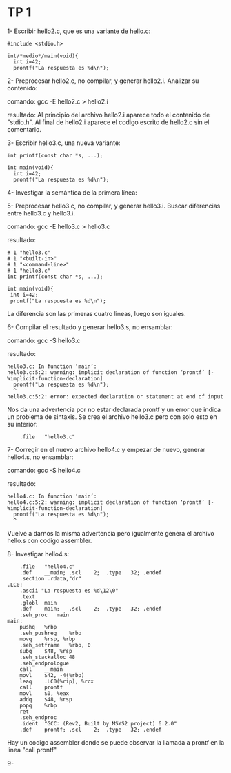 # TP 1
1- Escribir hello2.c, que es una variante de hello.c:

```
#include <stdio.h>

int/*medio*/main(void){
  int i=42;
  prontf("La respuesta es %d\n");
```
2- Preprocesar hello2.c, no compilar, y generar hello2.i. Analizar su
contenido:

comando: gcc -E hello2.c > hello2.i

resultado: Al principio del archivo hello2.i aparece todo el contenido de "stdio.h". Al final de hello2.i aparece el codigo escrito de hello2.c sin el comentario. 

3- Escribir hello3.c, una nueva variante:

```
int printf(const char *s, ...);

int main(void){
  int i=42;
  prontf("La respuesta es %d\n");
```
4- Investigar la semántica de la primera línea:

5- Preprocesar hello3.c, no compilar, y generar hello3.i. Buscar diferencias
entre hello3.c y hello3.i.

comando: gcc -E hello3.c > hello3.c

resultado: 

```
# 1 "hello3.c"
# 1 "<built-in>"
# 1 "<command-line>"
# 1 "hello3.c"
int printf(const char *s, ...);

int main(void){
 int i=42;
 prontf("La respuesta es %d\n");
```
La diferencia son las primeras cuatro lineas, luego son iguales. 

6- Compilar el resultado y generar hello3.s, no ensamblar:

comando: gcc -S hello3.c

resultado:
```
hello3.c: In function ‘main’:
hello3.c:5:2: warning: implicit declaration of function ‘prontf’ [-Wimplicit-function-declaration]
  prontf("La respuesta es %d\n");
  ^
hello3.c:5:2: error: expected declaration or statement at end of input
```
Nos da una advertencia por no estar declarada prontf y un error que indica un problema de sintaxis. Se crea el archivo hello3.c pero con solo esto en su interior:
```
	.file	"hello3.c"
 ```
 7- Corregir en el nuevo archivo hello4.c y empezar de nuevo, generar
hello4.s, no ensamblar:

comando: gcc -S hello4.c

resultado: 
```
hello4.c: In function ‘main’:
hello4.c:5:2: warning: implicit declaration of function ‘prontf’ [-Wimplicit-function-declaration]
  prontf("La respuesta es %d\n");
  ^
```
Vuelve a darnos la misma advertencia pero igualmente genera el archivo hello.s con codigo assembler.

8- Investigar hello4.s:
```
	.file	"hello4.c"
	.def	__main;	.scl	2;	.type	32;	.endef
	.section .rdata,"dr"
.LC0:
	.ascii "La respuesta es %d\12\0"
	.text
	.globl	main
	.def	main;	.scl	2;	.type	32;	.endef
	.seh_proc	main
main:
	pushq	%rbp
	.seh_pushreg	%rbp
	movq	%rsp, %rbp
	.seh_setframe	%rbp, 0
	subq	$48, %rsp
	.seh_stackalloc	48
	.seh_endprologue
	call	__main
	movl	$42, -4(%rbp)
	leaq	.LC0(%rip), %rcx
	call	prontf
	movl	$0, %eax
	addq	$48, %rsp
	popq	%rbp
	ret
	.seh_endproc
	.ident	"GCC: (Rev2, Built by MSYS2 project) 6.2.0"
	.def	prontf;	.scl	2;	.type	32;	.endef
```
Hay un codigo assembler donde se puede observar la llamada a prontf en la linea "call prontf"

9-

